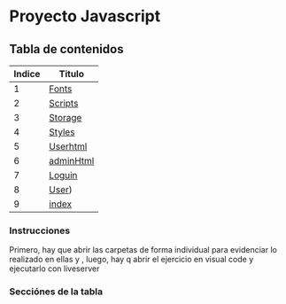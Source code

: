 # Proyecto Javascript

## Tabla de contenidos
| Indice | Titulo  |
|--|--|
| 1 | [Fonts](Fonts) |
| 2 | [Scripts](Scripts) |
| 3 | [Storage](Storage) |
| 4 | [Styles](https://github.com/Juanu12/Proyecto_Javascript_S1_Umana_Juan_Pinilla_Juan/tree/master/Styles) |
| 5 | [Userhtml]([Userhtml](https://github.com/Juanu12/Proyecto_Javascript_S1_Umana_Juan_Pinilla_Juan/tree/master/Userhtml)) |
| 6 | [adminHtml](https://github.com/Juanu12/Proyecto_Javascript_S1_Umana_Juan_Pinilla_Juan/tree/master/adminHtml) |
| 7 | [Loguin]((https://github.com/Juanu12/Proyecto_Javascript_S1_Umana_Juan_Pinilla_Juan/blob/master/Loguin.html)) |
| 8 | [User](https://github.com/Juanu12/Proyecto_Javascript_S1_Umana_Juan_Pinilla_Juan/blob/master/User.html))|
| 9 | [index]((https://github.com/Juanu12/Proyecto_Javascript_S1_Umana_Juan_Pinilla_Juan/blob/master/index.html))|






### Instrucciones
Primero, hay que abrir las carpetas de forma individual para evidenciar lo realizado en ellas y , luego, hay q abrir el ejercicio en visual code y ejecutarlo con liveserver

### Secciónes de la tabla
